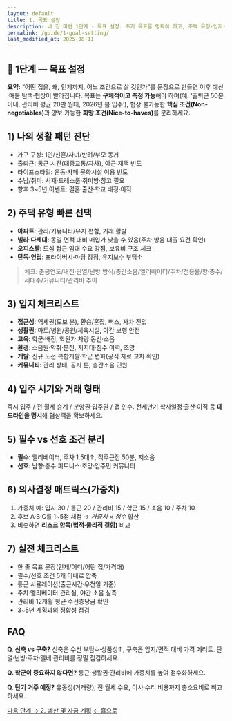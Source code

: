 ```yaml
---
layout: default
title: 1. 목표 설정
description: 내 집 마련 1단계 - 목표 설정. 주거 목표를 명확히 하고, 주택 유형·입지·입주 시기·필수 조건을 체계적으로 정리하는 방법을 안내합니다.
permalink: /guide/1-goal-setting/
last_modified_at: 2025-08-11
---
```


<section class="guide-detail">
  <h1>📘 1단계 — 목표 설정</h1>

  <p><strong>요약:</strong> “어떤 집을, 왜, 언제까지, 어느 조건으로 살 것인가”를 문장으로 만들면 이후 예산·매물 탐색·협상이 빨라집니다. 목표는 <strong>구체적이고 측정 가능</strong>해야 하며(예: ‘출퇴근 50분 이내, 관리비 평균 20만 원대, 2026년 봄 입주’), 협상 불가능한 <strong>핵심 조건(Non-negotiables)</strong>과 양보 가능한 <strong>희망 조건(Nice-to-haves)</strong>를 분리하세요.</p>

  <h2>1) 나의 생활 패턴 진단</h2>
  <ul>
    <li>가구 구성: 1인/신혼/자녀/반려/부모 동거</li>
    <li>출퇴근: 통근 시간(대중교통/자차), 야근·재택 빈도</li>
    <li>라이프스타일: 운동·카페·문화시설 이용 빈도</li>
    <li>수납/취미: 서재·드레스룸·취미방·창고 필요</li>
    <li>향후 3~5년 이벤트: 결혼·출산·학교 배정·이직</li>
  </ul>

  <h2>2) 주택 유형 빠른 선택</h2>
  <ul>
    <li><strong>아파트</strong>: 관리/커뮤니티/유지 편함, 거래 활발</li>
    <li><strong>빌라·다세대</strong>: 동일 면적 대비 매입가 낮을 수 있음(주차·방음·대출 요건 확인)</li>
    <li><strong>오피스텔</strong>: 도심 접근·임대 수요 강점, 보유비 구조 체크</li>
    <li><strong>단독·연립</strong>: 프라이버시·마당 장점, 유지보수 부담↑</li>
  </ul>
  <blockquote>체크: 준공연도/내진·단열/난방 방식/층간소음/엘리베이터/주차/전용률/향·층수/세대수/커뮤니티/관리비 추이</blockquote>

  <h2>3) 입지 체크리스트</h2>
  <ul>
    <li><strong>접근성</strong>: 역세권(도보 분), 환승/혼잡, 버스, 자차 진입</li>
    <li><strong>생활권</strong>: 마트/병원/공원/체육시설, 야간 보행 안전</li>
    <li><strong>교육</strong>: 학군·배정, 학원가 차량 동선·소음</li>
    <li><strong>환경</strong>: 소음원·악취·분진, 저지대·침수 이력, 조망</li>
    <li><strong>개발</strong>: 신규 노선·복합개발·학군 변화(공식 자료 교차 확인)</li>
    <li><strong>커뮤니티</strong>: 관리 상태, 공지 톤, 층간소음 민원</li>
  </ul>

  <h2>4) 입주 시기와 거래 형태</h2>
  <p>즉시 입주 / 전·월세 승계 / 분양권·입주권 / 갭 인수. 전세만기·학사일정·출산·이직 등 <strong>데드라인을 명시</strong>해 협상력을 확보하세요.</p>

  <h2>5) 필수 vs 선호 조건 분리</h2>
  <ul>
    <li><strong>필수</strong>: 엘리베이터, 주차 1.5대↑, 직주근접 50분, 저소음</li>
    <li><strong>선호</strong>: 남향·층수·피트니스·조망·입주민 커뮤니티</li>
  </ul>

  <h2>6) 의사결정 매트릭스(가중치)</h2>
  <ol>
    <li>가중치 예: 입지 30 / 통근 20 / 관리비 15 / 학군 15 / 소음 10 / 주차 10</li>
    <li>후보 A·B·C를 1~5점 채점 → <em>가중치 × 점수</em> 합산</li>
    <li>비슷하면 <strong>리스크 항목(법적·물리적 결함)</strong> 비교</li>
  </ol>

  <h2>7) 실전 체크리스트</h2>
  <ul>
    <li>한 줄 목표 문장(언제/어디/어떤 집/가격대)</li>
    <li>필수/선호 조건 5개 이내로 압축</li>
    <li>통근 시뮬레이션(출근시간·우천일 기준)</li>
    <li>주차·엘리베이터·관리실, 야간 소음 실측</li>
    <li>관리비 12개월 평균·수선충당금 확인</li>
    <li>3~5년 계획과의 정합성 점검</li>
  </ul>

  <h2>FAQ</h2>
  <p><strong>Q. 신축 vs 구축?</strong> 신축은 수선 부담↓·상품성↑, 구축은 입지/면적 대비 가격 메리트. 단열·난방·주차·엘베·관리비를 정밀 점검하세요.</p>
  <p><strong>Q. 학군이 중요하지 않다면?</strong> 통근·생활권·관리비에 가중치를 높여 점수화하세요.</p>
  <p><strong>Q. 단기 거주 예정?</strong> 유동성(거래량), 전·월세 수요, 이사·수리 비용까지 총소요비로 비교하세요.</p>

  <p><a class="btn primary" href="{{ '/guide/2-budget-plan/' | relative_url }}">다음 단계 → 2. 예산 및 자금 계획</a>
     <a class="btn" href="{{ '/' | relative_url }}">← 홈으로</a></p>
</section>
